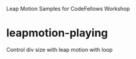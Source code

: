 Leap Motion Samples for CodeFellows Workshop

leapmotion-playing
==================

Control div size with leap motion with loop
